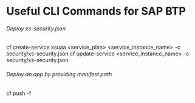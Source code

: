 # Useful CLI Commands for SAP BTP

###### Deploy xs-security.json
cf create-service xsuaa <service_plan> <service_instance_name> -c security/xs-security.json
cf update-service <service_instance_name> -c security/xs-security.json

###### Deploy an app by providing manifest path
cf push -f <path to manifest file>